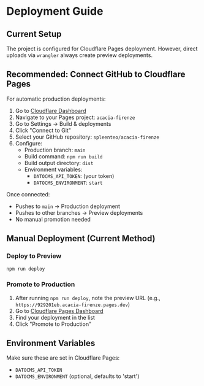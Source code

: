 # Deployment Guide

## Current Setup
The project is configured for Cloudflare Pages deployment. However, direct uploads via `wrangler` always create preview deployments.

## Recommended: Connect GitHub to Cloudflare Pages

For automatic production deployments:

1. Go to [Cloudflare Dashboard](https://dash.cloudflare.com)
2. Navigate to your Pages project: `acacia-firenze`
3. Go to Settings → Build & deployments
4. Click "Connect to Git"
5. Select your GitHub repository: `spleenteo/acacia-firenze`
6. Configure:
   - Production branch: `main`
   - Build command: `npm run build`
   - Build output directory: `dist`
   - Environment variables:
     - `DATOCMS_API_TOKEN`: (your token)
     - `DATOCMS_ENVIRONMENT`: `start`

Once connected:
- Pushes to `main` → Production deployment
- Pushes to other branches → Preview deployments
- No manual promotion needed

## Manual Deployment (Current Method)

### Deploy to Preview
```bash
npm run deploy
```

### Promote to Production
1. After running `npm run deploy`, note the preview URL (e.g., `https://929201eb.acacia-firenze.pages.dev`)
2. Go to [Cloudflare Pages Dashboard](https://dash.cloudflare.com/1ed0bcbfc2f1e696c278f37de34d8ef2/pages/view/acacia-firenze)
3. Find your deployment in the list
4. Click "Promote to Production"

## Environment Variables
Make sure these are set in Cloudflare Pages:
- `DATOCMS_API_TOKEN`
- `DATOCMS_ENVIRONMENT` (optional, defaults to 'start')